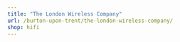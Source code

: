 ```yaml
---
title: "The London Wireless Company"
url: /burton-upon-trent/the-london-wireless-company/
shop: hifi
---
```

